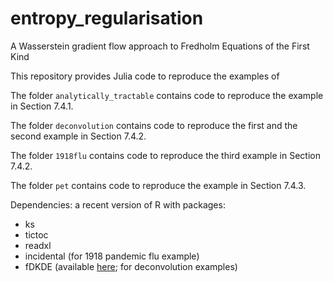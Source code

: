 # entropy_regularisation

A Wasserstein gradient flow approach to Fredholm Equations of the First Kind

This repository provides Julia code to reproduce the examples of 

The folder `analytically_tractable` contains code to reproduce the example in Section 7.4.1.

The folder `deconvolution` contains code to reproduce the first and the second example in Section 7.4.2.
 
The folder `1918flu` contains code to reproduce the third example in Section 7.4.2.

The folder `pet` contains code to reproduce the example in Section 7.4.3.

Dependencies: a recent version of R with packages:
* ks
* tictoc
* readxl
* incidental (for 1918 pandemic flu example)
* fDKDE (available [here](https://researchers.ms.unimelb.edu.au/~aurored/links.html#Code); for deconvolution examples)